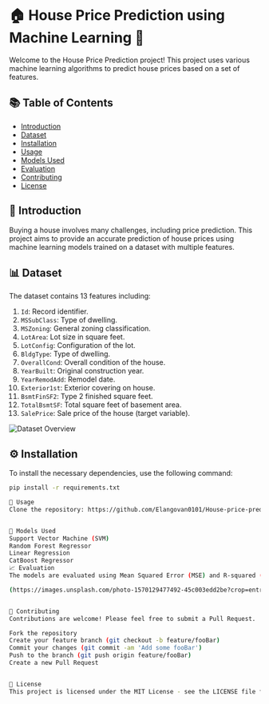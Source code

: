 # 🏠 House Price Prediction using Machine Learning 🧠

Welcome to the House Price Prediction project! This project uses various machine learning algorithms to predict house prices based on a set of features. 

## 📚 Table of Contents

- [Introduction](#introduction)
- [Dataset](#dataset)
- [Installation](#installation)
- [Usage](#usage)
- [Models Used](#models-used)
- [Evaluation](#evaluation)
- [Contributing](#contributing)
- [License](#license)

## 🌟 Introduction

Buying a house involves many challenges, including price prediction. This project aims to provide an accurate prediction of house prices using machine learning models trained on a dataset with multiple features.

## 📊 Dataset

The dataset contains 13 features including:

1. `Id`: Record identifier.
2. `MSSubClass`: Type of dwelling.
3. `MSZoning`: General zoning classification.
4. `LotArea`: Lot size in square feet.
5. `LotConfig`: Configuration of the lot.
6. `BldgType`: Type of dwelling.
7. `OverallCond`: Overall condition of the house.
8. `YearBuilt`: Original construction year.
9. `YearRemodAdd`: Remodel date.
10. `Exterior1st`: Exterior covering on house.
11. `BsmtFinSF2`: Type 2 finished square feet.
12. `TotalBsmtSF`: Total square feet of basement area.
13. `SalePrice`: Sale price of the house (target variable).

![Dataset Overview](https://images.unsplash.com/photo-1570129477492-45c003edd2be?crop=entropy&cs=tinysrgb&fit=max&fm=jpg&ixid=MnwxMjA3fDB8MHxwaG90by1wYWdlfHx8fGVufDB8fHx8&ixlib=rb-1.2.1&q=80&w=800)
 
## ⚙️ Installation

To install the necessary dependencies, use the following command:

```bash
pip install -r requirements.txt

🚀 Usage
Clone the repository: https://github.com/Elangovan0101/House-price-prediction.git


🤖 Models Used
Support Vector Machine (SVM)
Random Forest Regressor
Linear Regression
CatBoost Regressor
📈 Evaluation
The models are evaluated using Mean Squared Error (MSE) and R-squared (R²) metrics.

(https://images.unsplash.com/photo-1570129477492-45c003edd2be?crop=entropy&cs=tinysrgb&fit=max&fm=jpg&ixid=MnwxMjA3fDB8MHxwaG90by1wYWdlfHx8fGVufDB8fHx8&ixlib=rb-1.2.1&q=80&w=800)


🤝 Contributing
Contributions are welcome! Please feel free to submit a Pull Request.

Fork the repository
Create your feature branch (git checkout -b feature/fooBar)
Commit your changes (git commit -am 'Add some fooBar')
Push to the branch (git push origin feature/fooBar)
Create a new Pull Request


📝 License
This project is licensed under the MIT License - see the LICENSE file for details.
